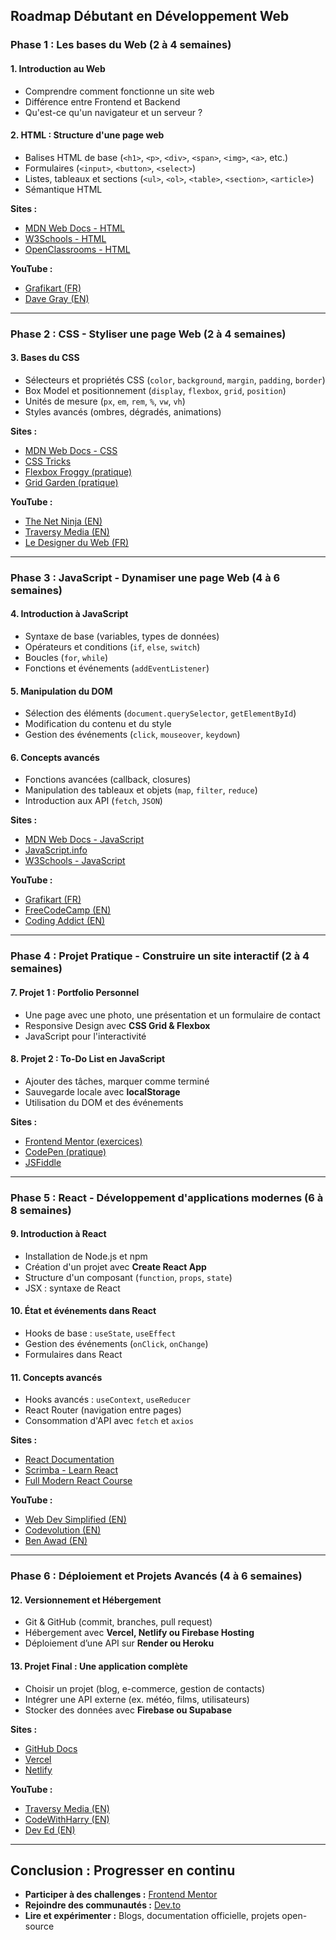 ## Roadmap Débutant en Développement Web

### **Phase 1 : Les bases du Web (2 à 4 semaines)**
#### **1. Introduction au Web**
- Comprendre comment fonctionne un site web
- Différence entre Frontend et Backend
- Qu'est-ce qu'un navigateur et un serveur ?

#### **2. HTML : Structure d'une page web**
- Balises HTML de base (`<h1>`, `<p>`, `<div>`, `<span>`, `<img>`, `<a>`, etc.)
- Formulaires (`<input>`, `<button>`, `<select>`)
- Listes, tableaux et sections (`<ul>`, `<ol>`, `<table>`, `<section>`, `<article>`)
- Sémantique HTML

**Sites :**
- [MDN Web Docs - HTML](https://developer.mozilla.org/fr/docs/Web/HTML)
- [W3Schools - HTML](https://www.w3schools.com/html/)
- [OpenClassrooms - HTML](https://openclassrooms.com/fr/courses/5265446-apprenez-a-creer-votre-site-web-avec-html5-et-css3)

**YouTube :**
- [Grafikart (FR)](https://www.youtube.com/c/Grafikart)
- [Dave Gray (EN)](https://www.youtube.com/c/DaveGrayTeachesCode)

---

### **Phase 2 : CSS - Styliser une page Web (2 à 4 semaines)**
#### **3. Bases du CSS**
- Sélecteurs et propriétés CSS (`color`, `background`, `margin`, `padding`, `border`)
- Box Model et positionnement (`display`, `flexbox`, `grid`, `position`)
- Unités de mesure (`px`, `em`, `rem`, `%`, `vw`, `vh`)
- Styles avancés (ombres, dégradés, animations)

**Sites :**
- [MDN Web Docs - CSS](https://developer.mozilla.org/fr/docs/Web/CSS)
- [CSS Tricks](https://css-tricks.com/)
- [Flexbox Froggy (pratique)](https://flexboxfroggy.com/)
- [Grid Garden (pratique)](https://cssgridgarden.com/)

**YouTube :**
- [The Net Ninja (EN)](https://www.youtube.com/c/TheNetNinja)
- [Traversy Media (EN)](https://www.youtube.com/c/TraversyMedia)
- [Le Designer du Web (FR)](https://www.youtube.com/c/LeDesignDuWeb)

---

### **Phase 3 : JavaScript - Dynamiser une page Web (4 à 6 semaines)**
#### **4. Introduction à JavaScript**
- Syntaxe de base (variables, types de données)
- Opérateurs et conditions (`if`, `else`, `switch`)
- Boucles (`for`, `while`)
- Fonctions et événements (`addEventListener`)

#### **5. Manipulation du DOM**
- Sélection des éléments (`document.querySelector`, `getElementById`)
- Modification du contenu et du style
- Gestion des événements (`click`, `mouseover`, `keydown`)

#### **6. Concepts avancés**
- Fonctions avancées (callback, closures)
- Manipulation des tableaux et objets (`map`, `filter`, `reduce`)
- Introduction aux API (`fetch`, `JSON`)

**Sites :**
- [MDN Web Docs - JavaScript](https://developer.mozilla.org/fr/docs/Web/JavaScript)
- [JavaScript.info](https://javascript.info/)
- [W3Schools - JavaScript](https://www.w3schools.com/js/)

**YouTube :**
- [Grafikart (FR)](https://www.youtube.com/c/Grafikart)
- [FreeCodeCamp (EN)](https://www.youtube.com/c/Freecodecamp)
- [Coding Addict (EN)](https://www.youtube.com/c/CodingAddict)

---

### **Phase 4 : Projet Pratique - Construire un site interactif (2 à 4 semaines)**
#### **7. Projet 1 : Portfolio Personnel**
- Une page avec une photo, une présentation et un formulaire de contact
- Responsive Design avec **CSS Grid & Flexbox**
- JavaScript pour l'interactivité

#### **8. Projet 2 : To-Do List en JavaScript**
- Ajouter des tâches, marquer comme terminé
- Sauvegarde locale avec **localStorage**
- Utilisation du DOM et des événements

**Sites :**
- [Frontend Mentor (exercices)](https://www.frontendmentor.io/)
- [CodePen (pratique)](https://codepen.io/)
- [JSFiddle](https://jsfiddle.net/)

---

### **Phase 5 : React - Développement d'applications modernes (6 à 8 semaines)**
#### **9. Introduction à React**
- Installation de Node.js et npm
- Création d'un projet avec **Create React App**
- Structure d'un composant (`function`, `props`, `state`)
- JSX : syntaxe de React

#### **10. État et événements dans React**
- Hooks de base : `useState`, `useEffect`
- Gestion des événements (`onClick`, `onChange`)
- Formulaires dans React

#### **11. Concepts avancés**
- Hooks avancés : `useContext`, `useReducer`
- React Router (navigation entre pages)
- Consommation d'API avec `fetch` et `axios`

**Sites :**
- [React Documentation](https://react.dev/)
- [Scrimba - Learn React](https://scrimba.com/learn/learnreact)
- [Full Modern React Course](https://react-tutorial.app/)

**YouTube :**
- [Web Dev Simplified (EN)](https://www.youtube.com/c/WebDevSimplified)
- [Codevolution (EN)](https://www.youtube.com/c/Codevolution)
- [Ben Awad (EN)](https://www.youtube.com/c/BenAwad)

---

### **Phase 6 : Déploiement et Projets Avancés (4 à 6 semaines)**
#### **12. Versionnement et Hébergement**
- Git & GitHub (commit, branches, pull request)
- Hébergement avec **Vercel, Netlify ou Firebase Hosting**
- Déploiement d’une API sur **Render ou Heroku**

#### **13. Projet Final : Une application complète**
- Choisir un projet (blog, e-commerce, gestion de contacts)
- Intégrer une API externe (ex. météo, films, utilisateurs)
- Stocker des données avec **Firebase ou Supabase**

**Sites :**
- [GitHub Docs](https://docs.github.com/)
- [Vercel](https://vercel.com/)
- [Netlify](https://www.netlify.com/)

**YouTube :**
- [Traversy Media (EN)](https://www.youtube.com/c/TraversyMedia)
- [CodeWithHarry (EN)](https://www.youtube.com/@CodeWithHarry)
- [Dev Ed (EN)](https://www.youtube.com/c/DevEd)

---

## **Conclusion : Progresser en continu**
- **Participer à des challenges :** [Frontend Mentor](https://www.frontendmentor.io/)
- **Rejoindre des communautés :** [Dev.to](https://dev.to/)
- **Lire et expérimenter :** Blogs, documentation officielle, projets open-source

